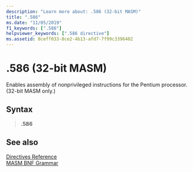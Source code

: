 ```yaml
---
description: "Learn more about: .586 (32-bit MASM)"
title: ".586"
ms.date: "11/05/2019"
f1_keywords: [".586"]
helpviewer_keywords: [".586 directive"]
ms.assetid: 8ceff033-8ce2-4b13-afd7-7f99c3396402
---
```

# .586 (32-bit MASM)

Enables assembly of nonprivileged instructions for the Pentium processor. (32-bit MASM only.)

## Syntax

> **.586**

## See also

[Directives Reference](directives-reference.md)\
[MASM BNF Grammar](masm-bnf-grammar.md)
